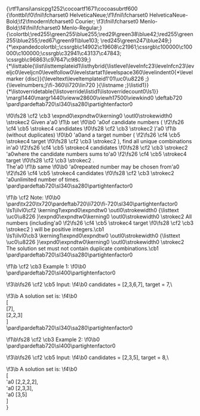 {\rtf1\ansi\ansicpg1252\cocoartf1671\cocoasubrtf600
{\fonttbl\f0\fnil\fcharset0 HelveticaNeue;\f1\fnil\fcharset0 HelveticaNeue-Bold;\f2\fmodern\fcharset0 Courier;
\f3\fnil\fcharset0 Menlo-Bold;\f4\fnil\fcharset0 Menlo-Regular;}
{\colortbl;\red255\green255\blue255;\red29\green38\blue42;\red255\green255\blue255;\red67\green91\blue103;
\red245\green247\blue249;}
{\*\expandedcolortbl;;\cssrgb\c14902\c19608\c21961;\cssrgb\c100000\c100000\c100000;\cssrgb\c32941\c43137\c47843;
\cssrgb\c96863\c97647\c98039;}
{\*\listtable{\list\listtemplateid1\listhybrid{\listlevel\levelnfc23\levelnfcn23\leveljc0\leveljcn0\levelfollow0\levelstartat1\levelspace360\levelindent0{\*\levelmarker \{disc\}}{\leveltext\leveltemplateid1\'01\uc0\u8226 ;}{\levelnumbers;}\fi-360\li720\lin720 }{\listname ;}\listid1}}
{\*\listoverridetable{\listoverride\listid1\listoverridecount0\ls1}}
\margl1440\margr1440\vieww28600\viewh17500\viewkind0
\deftab720
\pard\pardeftab720\sl340\sa280\partightenfactor0

\f0\fs28 \cf2 \cb3 \expnd0\expndtw0\kerning0
\outl0\strokewidth0 \strokec2 Given a\'a0
\f1\b set
\f0\b0 \'a0of candidate numbers (
\f2\fs26 \cf4 \cb5 \strokec4 candidates
\f0\fs28 \cf2 \cb3 \strokec2 )\'a0
\f1\b (without duplicates)
\f0\b0 \'a0and a target number (
\f2\fs26 \cf4 \cb5 \strokec4 target
\f0\fs28 \cf2 \cb3 \strokec2 ), find all unique combinations in\'a0
\f2\fs26 \cf4 \cb5 \strokec4 candidates
\f0\fs28 \cf2 \cb3 \strokec2 \'a0where the candidate numbers sums to\'a0
\f2\fs26 \cf4 \cb5 \strokec4 target
\f0\fs28 \cf2 \cb3 \strokec2 .\
The\'a0
\f1\b same
\f0\b0 \'a0repeated number may be chosen from\'a0
\f2\fs26 \cf4 \cb5 \strokec4 candidates
\f0\fs28 \cf2 \cb3 \strokec2 \'a0unlimited number of times.\
\pard\pardeftab720\sl340\sa280\partightenfactor0

\f1\b \cf2 Note:
\f0\b0 \
\pard\tx220\tx720\pardeftab720\li720\fi-720\sl340\partightenfactor0
\ls1\ilvl0\cf2 \kerning1\expnd0\expndtw0 \outl0\strokewidth0 {\listtext	\uc0\u8226 	}\expnd0\expndtw0\kerning0
\outl0\strokewidth0 \strokec2 All numbers (including\'a0
\f2\fs26 \cf4 \cb5 \strokec4 target
\f0\fs28 \cf2 \cb3 \strokec2 ) will be positive integers.\cb1 \
\ls1\ilvl0\cb3 \kerning1\expnd0\expndtw0 \outl0\strokewidth0 {\listtext	\uc0\u8226 	}\expnd0\expndtw0\kerning0
\outl0\strokewidth0 \strokec2 The solution set must not contain duplicate combinations.\cb1 \
\pard\pardeftab720\sl340\sa280\partightenfactor0

\f1\b \cf2 \cb3 Example 1:
\f0\b0 \
\pard\pardeftab720\sl400\partightenfactor0

\f3\b\fs26 \cf2 \cb5 Input:
\f4\b0  candidates = [2,3,6,7], target = 7,\

\f3\b A solution set is:
\f4\b0 \
[\
  [7],\
  [2,2,3]\
]\
\pard\pardeftab720\sl340\sa280\partightenfactor0

\f1\b\fs28 \cf2 \cb3 Example 2:
\f0\b0 \
\pard\pardeftab720\sl400\partightenfactor0

\f3\b\fs26 \cf2 \cb5 Input:
\f4\b0  candidates = [2,3,5], target = 8,\

\f3\b A solution set is:
\f4\b0 \
[\
\'a0 [2,2,2,2],\
\'a0 [2,3,3],\
\'a0 [3,5]\
]\
}
